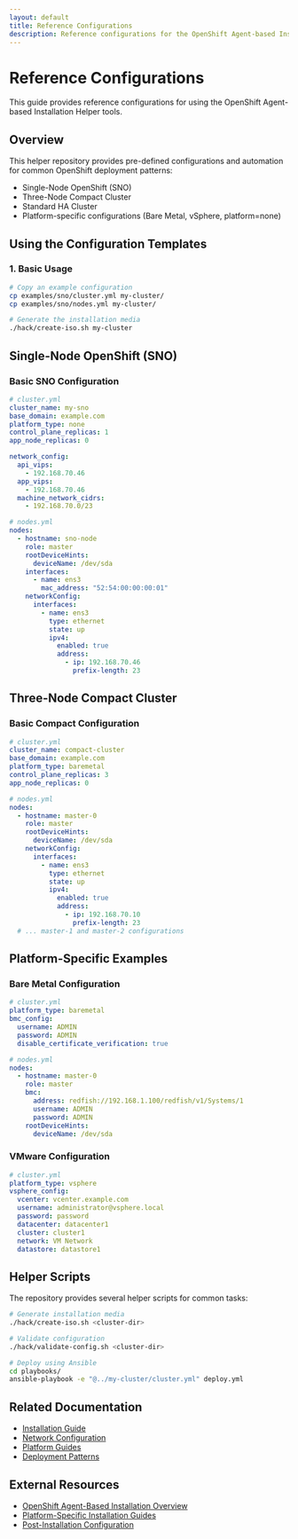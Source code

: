 ```yaml
---
layout: default
title: Reference Configurations
description: Reference configurations for the OpenShift Agent-based Installation Helper
---
```


# Reference Configurations

This guide provides reference configurations for using the OpenShift Agent-based Installation Helper tools.

## Overview

This helper repository provides pre-defined configurations and automation for common OpenShift deployment patterns:
- Single-Node OpenShift (SNO)
- Three-Node Compact Cluster
- Standard HA Cluster
- Platform-specific configurations (Bare Metal, vSphere, platform=none)

## Using the Configuration Templates

### 1. Basic Usage

```bash
# Copy an example configuration
cp examples/sno/cluster.yml my-cluster/
cp examples/sno/nodes.yml my-cluster/

# Generate the installation media
./hack/create-iso.sh my-cluster
```

## Single-Node OpenShift (SNO)

### Basic SNO Configuration

```yaml
# cluster.yml
cluster_name: my-sno
base_domain: example.com
platform_type: none
control_plane_replicas: 1
app_node_replicas: 0

network_config:
  api_vips:
    - 192.168.70.46
  app_vips:
    - 192.168.70.46
  machine_network_cidrs:
    - 192.168.70.0/23

# nodes.yml
nodes:
  - hostname: sno-node
    role: master
    rootDeviceHints:
      deviceName: /dev/sda
    interfaces:
      - name: ens3
        mac_address: "52:54:00:00:00:01"
    networkConfig:
      interfaces:
        - name: ens3
          type: ethernet
          state: up
          ipv4:
            enabled: true
            address:
              - ip: 192.168.70.46
                prefix-length: 23
```

## Three-Node Compact Cluster

### Basic Compact Configuration

```yaml
# cluster.yml
cluster_name: compact-cluster
base_domain: example.com
platform_type: baremetal
control_plane_replicas: 3
app_node_replicas: 0

# nodes.yml
nodes:
  - hostname: master-0
    role: master
    rootDeviceHints:
      deviceName: /dev/sda
    networkConfig:
      interfaces:
        - name: ens3
          type: ethernet
          state: up
          ipv4:
            enabled: true
            address:
              - ip: 192.168.70.10
                prefix-length: 23
  # ... master-1 and master-2 configurations
```

## Platform-Specific Examples

### Bare Metal Configuration

```yaml
# cluster.yml
platform_type: baremetal
bmc_config:
  username: ADMIN
  password: ADMIN
  disable_certificate_verification: true

# nodes.yml
nodes:
  - hostname: master-0
    role: master
    bmc:
      address: redfish://192.168.1.100/redfish/v1/Systems/1
      username: ADMIN
      password: ADMIN
    rootDeviceHints:
      deviceName: /dev/sda
```

### VMware Configuration

```yaml
# cluster.yml
platform_type: vsphere
vsphere_config:
  vcenter: vcenter.example.com
  username: administrator@vsphere.local
  password: password
  datacenter: datacenter1
  cluster: cluster1
  network: VM Network
  datastore: datastore1
```

## Helper Scripts

The repository provides several helper scripts for common tasks:

```bash
# Generate installation media
./hack/create-iso.sh <cluster-dir>

# Validate configuration
./hack/validate-config.sh <cluster-dir>

# Deploy using Ansible
cd playbooks/
ansible-playbook -e "@../my-cluster/cluster.yml" deploy.yml
```

## Related Documentation

- [Installation Guide](./installation-guide.md)
- [Network Configuration](./network-configuration.md)
- [Platform Guides](./platform-guides.md)
- [Deployment Patterns](./deployment-patterns.md)

## External Resources

- [OpenShift Agent-Based Installation Overview](https://docs.openshift.com/container-platform/latest/installing/installing_with_agent_based_installer/preparing-to-install-with-agent-based-installer.html)
- [Platform-Specific Installation Guides](https://docs.openshift.com/container-platform/latest/installing/index.html)
- [Post-Installation Configuration](https://docs.openshift.com/container-platform/latest/post_installation_configuration/cluster-tasks.html) 